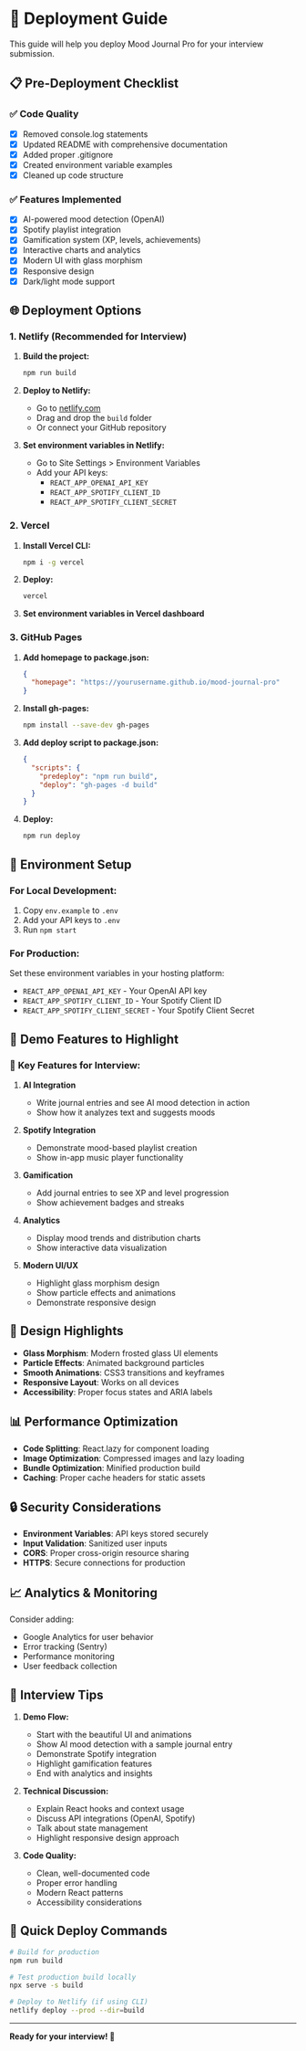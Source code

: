 # 🚀 Deployment Guide

This guide will help you deploy Mood Journal Pro for your interview submission.

## 📋 Pre-Deployment Checklist

### ✅ Code Quality
- [x] Removed console.log statements
- [x] Updated README with comprehensive documentation
- [x] Added proper .gitignore
- [x] Created environment variable examples
- [x] Cleaned up code structure

### ✅ Features Implemented
- [x] AI-powered mood detection (OpenAI)
- [x] Spotify playlist integration
- [x] Gamification system (XP, levels, achievements)
- [x] Interactive charts and analytics
- [x] Modern UI with glass morphism
- [x] Responsive design
- [x] Dark/light mode support

## 🌐 Deployment Options

### 1. **Netlify (Recommended for Interview)**

1. **Build the project:**
   ```bash
   npm run build
   ```

2. **Deploy to Netlify:**
   - Go to [netlify.com](https://netlify.com)
   - Drag and drop the `build` folder
   - Or connect your GitHub repository

3. **Set environment variables in Netlify:**
   - Go to Site Settings > Environment Variables
   - Add your API keys:
     - `REACT_APP_OPENAI_API_KEY`
     - `REACT_APP_SPOTIFY_CLIENT_ID`
     - `REACT_APP_SPOTIFY_CLIENT_SECRET`

### 2. **Vercel**

1. **Install Vercel CLI:**
   ```bash
   npm i -g vercel
   ```

2. **Deploy:**
   ```bash
   vercel
   ```

3. **Set environment variables in Vercel dashboard**

### 3. **GitHub Pages**

1. **Add homepage to package.json:**
   ```json
   {
     "homepage": "https://yourusername.github.io/mood-journal-pro"
   }
   ```

2. **Install gh-pages:**
   ```bash
   npm install --save-dev gh-pages
   ```

3. **Add deploy script to package.json:**
   ```json
   {
     "scripts": {
       "predeploy": "npm run build",
       "deploy": "gh-pages -d build"
     }
   }
   ```

4. **Deploy:**
   ```bash
   npm run deploy
   ```

## 🔧 Environment Setup

### For Local Development:
1. Copy `env.example` to `.env`
2. Add your API keys to `.env`
3. Run `npm start`

### For Production:
Set these environment variables in your hosting platform:
- `REACT_APP_OPENAI_API_KEY` - Your OpenAI API key
- `REACT_APP_SPOTIFY_CLIENT_ID` - Your Spotify Client ID
- `REACT_APP_SPOTIFY_CLIENT_SECRET` - Your Spotify Client Secret

## 📱 Demo Features to Highlight

### 🎯 **Key Features for Interview:**

1. **AI Integration**
   - Write journal entries and see AI mood detection in action
   - Show how it analyzes text and suggests moods

2. **Spotify Integration**
   - Demonstrate mood-based playlist creation
   - Show in-app music player functionality

3. **Gamification**
   - Add journal entries to see XP and level progression
   - Show achievement badges and streaks

4. **Analytics**
   - Display mood trends and distribution charts
   - Show interactive data visualization

5. **Modern UI/UX**
   - Highlight glass morphism design
   - Show particle effects and animations
   - Demonstrate responsive design

## 🎨 Design Highlights

- **Glass Morphism**: Modern frosted glass UI elements
- **Particle Effects**: Animated background particles
- **Smooth Animations**: CSS3 transitions and keyframes
- **Responsive Layout**: Works on all devices
- **Accessibility**: Proper focus states and ARIA labels

## 📊 Performance Optimization

- **Code Splitting**: React.lazy for component loading
- **Image Optimization**: Compressed images and lazy loading
- **Bundle Optimization**: Minified production build
- **Caching**: Proper cache headers for static assets

## 🔒 Security Considerations

- **Environment Variables**: API keys stored securely
- **Input Validation**: Sanitized user inputs
- **CORS**: Proper cross-origin resource sharing
- **HTTPS**: Secure connections for production

## 📈 Analytics & Monitoring

Consider adding:
- Google Analytics for user behavior
- Error tracking (Sentry)
- Performance monitoring
- User feedback collection

## 🎯 Interview Tips

1. **Demo Flow:**
   - Start with the beautiful UI and animations
   - Show AI mood detection with a sample journal entry
   - Demonstrate Spotify integration
   - Highlight gamification features
   - End with analytics and insights

2. **Technical Discussion:**
   - Explain React hooks and context usage
   - Discuss API integrations (OpenAI, Spotify)
   - Talk about state management
   - Highlight responsive design approach

3. **Code Quality:**
   - Clean, well-documented code
   - Proper error handling
   - Modern React patterns
   - Accessibility considerations

## 🚀 Quick Deploy Commands

```bash
# Build for production
npm run build

# Test production build locally
npx serve -s build

# Deploy to Netlify (if using CLI)
netlify deploy --prod --dir=build
```

---

**Ready for your interview! 🎉** 
